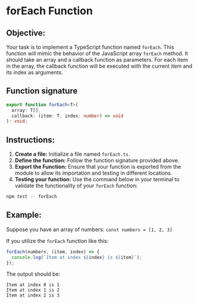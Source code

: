 # forEach Function

## Objective:

Your task is to implement a TypeScript function named `forEach`. This function will mimic the behavior of the JavaScript array `forEach` method. It should take an array and a callback function as parameters. For each item in the array, the callback function will be executed with the current item and its index as arguments.

## Function signature

```typescript
export function forEach<T>(
  array: T[],
  callback: (item: T, index: number) => void
): void;
```

## Instructions:

1. **Create a file:** Initialize a file named `forEach.ts`.
2. **Define the function:** Follow the function signature provided above.
3. **Export the Function:** Ensure that your function is exported from the module to allow its importation and testing in different locations.
4. **Testing your function:** Use the command below in your terminal to validate the functionality of your `forEach` function:

```Bash
npm test -- forEach
```

## Example:

Suppose you have an array of numbers: `const numbers = [1, 2, 3]`

If you utilize the `forEach` function like this:

```typescript
forEach(numbers, (item, index) => {
  console.log(`Item at index ${index} is ${item}`);
});
```

The output should be:

```
Item at index 0 is 1
Item at index 1 is 2
Item at index 2 is 3
```
